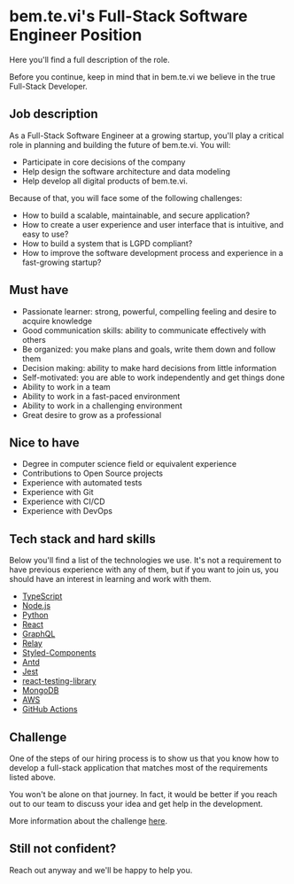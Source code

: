 # bem.te.vi's Full-Stack Software Engineer Position
Here you'll find a full description of the role.

Before you continue, keep in mind that in bem.te.vi we believe in the true Full-Stack Developer.

## Job description
As a Full-Stack Software Engineer at a growing startup, you'll play a critical role in planning and
building the future of bem.te.vi. You will:
- Participate in core decisions of the company
- Help design the software architecture and data modeling
- Help develop all digital products of bem.te.vi.

Because of that, you will face some of the following challenges:
- How to build a scalable, maintainable, and secure application?
- How to create a user experience and user interface that is intuitive, and easy to use?
- How to build a system that is LGPD compliant?
- How to improve the software development process and experience in a fast-growing startup?

## Must have
- Passionate learner: strong, powerful, compelling feeling and desire to acquire knowledge
- Good communication skills: ability to communicate effectively with others
- Be organized: you make plans and goals, write them down and follow them
- Decision making: ability to make hard decisions from little information
- Self-motivated: you are able to work independently and get things done
- Ability to work in a team
- Ability to work in a fast-paced environment
- Ability to work in a challenging environment
- Great desire to grow as a professional

## Nice to have
- Degree in computer science field or equivalent experience
- Contributions to Open Source projects
- Experience with automated tests
- Experience with Git
- Experience with CI/CD
- Experience with DevOps

## Tech stack and hard skills
Below you'll find a list of the technologies we use.
It's not a requirement to have previous experience with any of them, but if you want to join us, you should have an interest in learning and work with them.

- [TypeScript](https://www.typescriptlang.org/)
- [Node.js](https://nodejs.org/)
- [Python](https://www.python.org/)
- [React](https://reactjs.org/)
- [GraphQL](https://graphql.org/)
- [Relay](https://relay.dev/)
- [Styled-Components](https://styled-components.com/)
- [Antd](https://ant.design/)
- [Jest](https://jestjs.io/)
- [react-testing-library](https://testing-library.com/docs/react-testing-library/intro/)
- [MongoDB](https://www.mongodb.com/)
- [AWS](https://aws.amazon.com/)
- [GitHub Actions](https://github.com/features/actions)

## Challenge
One of the steps of our hiring process is to show us that you know how to develop a full-stack application that matches most of the requirements listed above.

You won't be alone on that journey. In fact, it would be better if you reach out to our team to discuss your idea and get help in the development.

More information about the challenge [here](https://github.com/BemteviSeguros/jobs/blob/main/Full-Stack-Challenge.md).

## Still not confident?
Reach out anyway and we'll be happy to help you.
